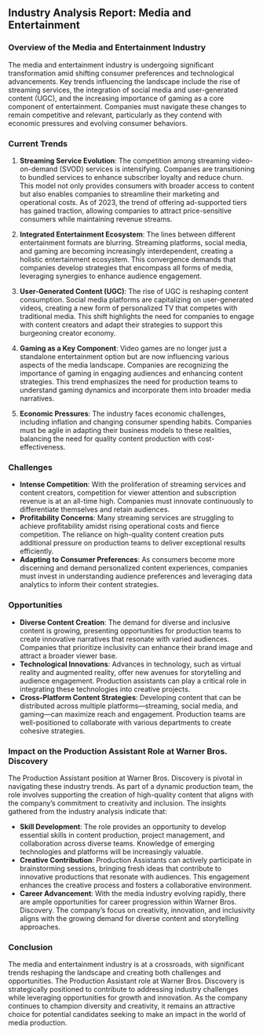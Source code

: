 ## Industry Analysis Report: Media and Entertainment

### Overview of the Media and Entertainment Industry

The media and entertainment industry is undergoing significant transformation amid shifting consumer preferences and technological advancements. Key trends influencing the landscape include the rise of streaming services, the integration of social media and user-generated content (UGC), and the increasing importance of gaming as a core component of entertainment. Companies must navigate these changes to remain competitive and relevant, particularly as they contend with economic pressures and evolving consumer behaviors.

### Current Trends

1. **Streaming Service Evolution**: The competition among streaming video-on-demand (SVOD) services is intensifying. Companies are transitioning to bundled services to enhance subscriber loyalty and reduce churn. This model not only provides consumers with broader access to content but also enables companies to streamline their marketing and operational costs. As of 2023, the trend of offering ad-supported tiers has gained traction, allowing companies to attract price-sensitive consumers while maintaining revenue streams.

2. **Integrated Entertainment Ecosystem**: The lines between different entertainment formats are blurring. Streaming platforms, social media, and gaming are becoming increasingly interdependent, creating a holistic entertainment ecosystem. This convergence demands that companies develop strategies that encompass all forms of media, leveraging synergies to enhance audience engagement.

3. **User-Generated Content (UGC)**: The rise of UGC is reshaping content consumption. Social media platforms are capitalizing on user-generated videos, creating a new form of personalized TV that competes with traditional media. This shift highlights the need for companies to engage with content creators and adapt their strategies to support this burgeoning creator economy.

4. **Gaming as a Key Component**: Video games are no longer just a standalone entertainment option but are now influencing various aspects of the media landscape. Companies are recognizing the importance of gaming in engaging audiences and enhancing content strategies. This trend emphasizes the need for production teams to understand gaming dynamics and incorporate them into broader media narratives.

5. **Economic Pressures**: The industry faces economic challenges, including inflation and changing consumer spending habits. Companies must be agile in adapting their business models to these realities, balancing the need for quality content production with cost-effectiveness.

### Challenges

- **Intense Competition**: With the proliferation of streaming services and content creators, competition for viewer attention and subscription revenue is at an all-time high. Companies must innovate continuously to differentiate themselves and retain audiences.
- **Profitability Concerns**: Many streaming services are struggling to achieve profitability amidst rising operational costs and fierce competition. The reliance on high-quality content creation puts additional pressure on production teams to deliver exceptional results efficiently.
- **Adapting to Consumer Preferences**: As consumers become more discerning and demand personalized content experiences, companies must invest in understanding audience preferences and leveraging data analytics to inform their content strategies.

### Opportunities

- **Diverse Content Creation**: The demand for diverse and inclusive content is growing, presenting opportunities for production teams to create innovative narratives that resonate with varied audiences. Companies that prioritize inclusivity can enhance their brand image and attract a broader viewer base.
- **Technological Innovations**: Advances in technology, such as virtual reality and augmented reality, offer new avenues for storytelling and audience engagement. Production assistants can play a critical role in integrating these technologies into creative projects.
- **Cross-Platform Content Strategies**: Developing content that can be distributed across multiple platforms—streaming, social media, and gaming—can maximize reach and engagement. Production teams are well-positioned to collaborate with various departments to create cohesive strategies.

### Impact on the Production Assistant Role at Warner Bros. Discovery

The Production Assistant position at Warner Bros. Discovery is pivotal in navigating these industry trends. As part of a dynamic production team, the role involves supporting the creation of high-quality content that aligns with the company’s commitment to creativity and inclusion. The insights gathered from the industry analysis indicate that:

- **Skill Development**: The role provides an opportunity to develop essential skills in content production, project management, and collaboration across diverse teams. Knowledge of emerging technologies and platforms will be increasingly valuable.
- **Creative Contribution**: Production Assistants can actively participate in brainstorming sessions, bringing fresh ideas that contribute to innovative productions that resonate with audiences. This engagement enhances the creative process and fosters a collaborative environment.
- **Career Advancement**: With the media industry evolving rapidly, there are ample opportunities for career progression within Warner Bros. Discovery. The company’s focus on creativity, innovation, and inclusivity aligns with the growing demand for diverse content and storytelling approaches.

### Conclusion

The media and entertainment industry is at a crossroads, with significant trends reshaping the landscape and creating both challenges and opportunities. The Production Assistant role at Warner Bros. Discovery is strategically positioned to contribute to addressing industry challenges while leveraging opportunities for growth and innovation. As the company continues to champion diversity and creativity, it remains an attractive choice for potential candidates seeking to make an impact in the world of media production.